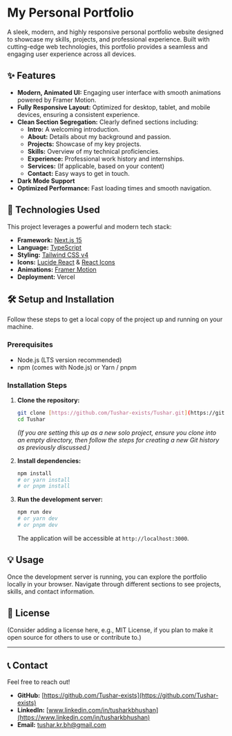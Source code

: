 # My Personal Portfolio

A sleek, modern, and highly responsive personal portfolio website designed to showcase my skills, projects, and professional experience. Built with cutting-edge web technologies, this portfolio provides a seamless and engaging user experience across all devices.

## ✨ Features

* **Modern, Animated UI:** Engaging user interface with smooth animations powered by Framer Motion.
* **Fully Responsive Layout:** Optimized for desktop, tablet, and mobile devices, ensuring a consistent experience.
* **Clean Section Segregation:** Clearly defined sections including:
    * **Intro:** A welcoming introduction.
    * **About:** Details about my background and passion.
    * **Projects:** Showcase of my key projects.
    * **Skills:** Overview of my technical proficiencies.
    * **Experience:** Professional work history and internships.
    * **Services:** (If applicable, based on your content)
    * **Contact:** Easy ways to get in touch.
* **Dark Mode Support**
* **Optimized Performance:** Fast loading times and smooth navigation.

## 🚀 Technologies Used

This project leverages a powerful and modern tech stack:

* **Framework:** [Next.js 15](https://nextjs.org/) 
* **Language:** [TypeScript](https://www.typescriptlang.org/)
* **Styling:** [Tailwind CSS v4](https://tailwindcss.com/)
* **Icons:** [Lucide React](https://lucide.dev/icons/) & [React Icons](https://react-icons.github.io/react-icons/)
* **Animations:** [Framer Motion](https://www.framer.com/motion/)
* **Deployment:** Vercel 

## 🛠️ Setup and Installation

Follow these steps to get a local copy of the project up and running on your machine.

### Prerequisites

* Node.js (LTS version recommended)
* npm (comes with Node.js) or Yarn / pnpm

### Installation Steps

1.  **Clone the repository:**
    ```bash
    git clone [https://github.com/Tushar-exists/Tushar.git](https://github.com/Tushar-exists/Tushar.git)
    cd Tushar
    ```
    *(If you are setting this up as a new solo project, ensure you clone into an empty directory, then follow the steps for creating a new Git history as previously discussed.)*

2.  **Install dependencies:**
    ```bash
    npm install
    # or yarn install
    # or pnpm install
    ```

3.  **Run the development server:**
    ```bash
    npm run dev
    # or yarn dev
    # or pnpm dev
    ```
    The application will be accessible at `http://localhost:3000`.

## 💡 Usage

Once the development server is running, you can explore the portfolio locally in your browser. Navigate through different sections to see projects, skills, and contact information.

## 📄 License

(Consider adding a license here, e.g., MIT License, if you plan to make it open source for others to use or contribute to.)

---

## 📞 Contact

Feel free to reach out!


* **GitHub:** [https://github.com/Tushar-exists](https://github.com/Tushar-exists)
* **LinkedIn:** [www.linkedin.com/in/tusharkbhushan](https://www.linkedin.com/in/tusharkbhushan)
* **Email:** [tushar.kr.bh@gmail.com](mailto:tushar.kr.bh@gmail.com)

